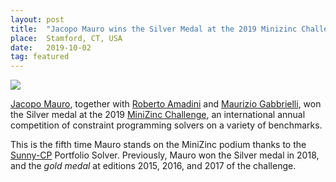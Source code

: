 ```yaml
---
layout: post
title:  "Jacopo Mauro wins the Silver Medal at the 2019 Minizinc Challenge"
place:  Stamford, CT, USA
date:   2019-10-02
tag: featured
---
```

<img class="img-fluid mx-auto d-block" src="/images/posts/jm_minizinc.png">

[Jacopo Mauro](/people.html#jm), together with [Roberto Amadini](https://people.eng.unimelb.edu.au/ramadini/index.html) and [Maurizio Gabbrielli](http://www.cs.unibo.it/~gabbri/), won the Silver medal at the 2019 [MiniZinc Challenge](http://www.minizinc.org/challenge.html), an international annual competition of constraint programming solvers on a variety of benchmarks.

<!--more-->

This is the fifth time Mauro stands on the MiniZinc podium thanks to the [Sunny-CP](/software.html#sunny-cp) Portfolio Solver. Previously, Mauro won the Silver medal in 2018, and the <em>gold medal</em> at editions 2015, 2016, and 2017 of the challenge.